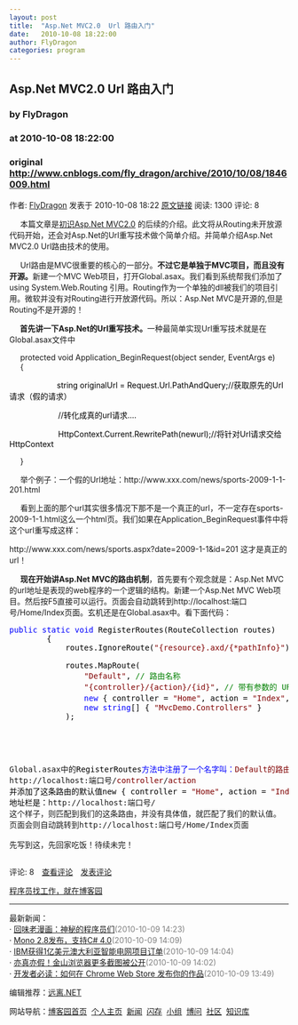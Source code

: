 ```yaml
---
layout: post
title:  "Asp.Net MVC2.0  Url 路由入门"
date:   2010-10-08 18:22:00
author: FlyDragon
categories: program
---
```


## Asp.Net MVC2.0  Url 路由入门
### by FlyDragon
### at 2010-10-08 18:22:00
### original <http://www.cnblogs.com/fly_dragon/archive/2010/10/08/1846009.html>

<p><a href="http://www.cnblogs.com/fly_dragon/"><img src="http://pic.cnblogs.com/face/u154994.jpg" alt="" border="0"></a><br>作者: <a href="http://www.cnblogs.com/fly_dragon/">FlyDragon</a> 发表于 2010-10-08 18:22 <a href="http://www.cnblogs.com/fly_dragon/archive/2010/10/08/1846009.html">原文链接</a> 阅读: 1300 评论: 8</p><p>     本篇文章是<a href="http://www.cnblogs.com/fly_dragon/archive/2010/09/26/1836169.html">初识Asp.Net MVC2.0</a> 的后续的介绍。此文将从Routing未开放源代码开始，还会对Asp.Net的Url重写技术做个简单介绍。并简单介绍Asp.Net MVC2.0 Url路由技术的使用。</p>
<p>     Url路由是MVC很重要的核心的一部分。<strong>不过它是单独于MVC项目，而且没有开源。</strong>新建一个MVC Web项目，打开Global.asax。我们看到系统帮我们添加了using System.Web.Routing 引用。Routing作为一个单独的dll被我们的项目引用。微软并没有对Routing进行开放源代码。所以：Asp.Net MVC是开源的,但是Routing不是开源的！</p>
<p>    <strong> 首先讲一下Asp.Net的Url重写技术。</strong>一种最简单实现Url重写技术就是在Global.asax文件中</p>
<p>     protected void Application_BeginRequest(object sender, EventArgs e)<br>     {
</p>
<p> 　　　　<span style="color:#000000">　   string originalUrl </span><span style="color:#000000">=</span><span style="color:#000000"> Request.Url.PathAndQuery;//获取原先的Url请求（假的请求）</span></p>
<p><span style="color:#000000">　　　　　　 //转化成真的url请求....<br></span></p>
<p><span style="color:#000000">　　　　　　 </span><span style="color:#000000">HttpContext.Current.RewritePath(newurl);//将针对Url请求交给</span><span style="color:#000000">HttpContext</span></p>
<p>     }</p>
<p>     举个例子：一个假的Url地址：http://www.xxx.com/news/sports-2009-1-1-201.html</p>
<p>     看到上面的那个url其实很多情况下那不是一个真正的url，不一定存在sports-2009-1-1.html这么一个html页。我们如果在Application_BeginRequest事件中将这个url重写成这样：</p>
<p>http://www.xxx.com/news/sports.aspx?date=2009-1-1&amp;id=201 这才是真正的url！</p>
<p>     <strong>现在开始讲Asp.Net MVC的路由机制</strong>，首先要有个观念就是：Asp.Net MVC的url地址是表现的web程序的一个逻辑的结构。新建一个Asp.Net MVC Web项目。然后按F5直接可以运行。页面会自动跳转到http://localhost:端口号/Home/Index页面。玄机还是在Global.asax中。看下面代码：</p>
<div>
<pre><div><span style="color:#0000ff">public</span><span style="color:#000000"> </span><span style="color:#0000ff">static</span><span style="color:#000000"> </span><span style="color:#0000ff">void</span><span style="color:#000000"> RegisterRoutes(RouteCollection routes)<br>        {<br>            routes.IgnoreRoute(</span><span style="color:#800000">"</span><span style="color:#800000">{resource}.axd/{*pathInfo}</span><span style="color:#800000">"</span><span style="color:#000000">);<br><br>            routes.MapRoute(<br>                </span><span style="color:#800000">"</span><span style="color:#800000">Default</span><span style="color:#800000">"</span><span style="color:#000000">, </span><span style="color:#008000">//</span><span style="color:#008000"> 路由名称</span><span style="color:#008000"><br></span><span style="color:#000000">                </span><span style="color:#800000">"</span><span style="color:#800000">{controller}/{action}/{id}</span><span style="color:#800000">"</span><span style="color:#000000">, </span><span style="color:#008000">//</span><span style="color:#008000"> 带有参数的 URL</span><span style="color:#008000"><br></span><span style="color:#000000">                </span><span style="color:#0000ff">new</span><span style="color:#000000"> { controller </span><span style="color:#000000">=</span><span style="color:#000000"> </span><span style="color:#800000">"</span><span style="color:#800000">Home</span><span style="color:#800000">"</span><span style="color:#000000">, action </span><span style="color:#000000">=</span><span style="color:#000000"> </span><span style="color:#800000">"</span><span style="color:#800000">Index</span><span style="color:#800000">"</span><span style="color:#000000">, id </span><span style="color:#000000">=</span><span style="color:#000000"> UrlParameter.Optional }, </span><span style="color:#008000">//</span><span style="color:#008000"> 参数默认值</span><span style="color:#008000"><br></span><span style="color:#000000">                </span><span style="color:#0000ff">new</span><span style="color:#000000"> </span><span style="color:#0000ff">string</span><span style="color:#000000">[] { </span><span style="color:#800000">"</span><span style="color:#800000">MvcDemo.Controllers</span><span style="color:#800000">"</span><span style="color:#000000"> }<br>            );</span></div></pre>
</div>
<p> </p>
<p> </p>
<pre>Global.asax中的<span style="color:#000000">RegisterRoutes</span><span style="color:#0000ff">方法中注册了一个名字叫：</span><span style="color:#800000">Default的路由，格式是：<br></span>http://localhost:端口号/<span style="color:#800000">controller</span>/<span style="color:#800000">action</span><span style="color:#000000"><br>并添加了这条路由的默认值new { controller </span><span style="color:#000000">=</span><span style="color:#000000"> </span><span style="color:#800000">"</span><span style="color:#800000">Home</span><span style="color:#800000">"</span><span style="color:#000000">, action </span><span style="color:#000000">=</span><span style="color:#000000"> </span><span style="color:#800000">"</span><span style="color:#800000">Index</span><span style="color:#800000">"</span><span style="color:#000000">}。所以我们按F5启动的时候，<br>地址栏是：</span>http://localhost:端口号/<br>这个样子，则匹配到我们的这条路由，并没有具体值，就匹配了我们的默认值。<br>页面会则自动跳转到http://localhost:端口号/Home/Index页面<br><br>先写到这，先回家吃饭！待续未完！<br></pre><img src="http://www.cnblogs.com/fly_dragon/aggbug/1846009.html?type=1" width="1" height="1" alt=""><p>评论: 8　<a href="http://www.cnblogs.com/fly_dragon/archive/2010/10/08/1846009.html#pagedcomment">查看评论</a>　<a href="http://www.cnblogs.com/fly_dragon/archive/2010/10/08/1846009.html#commentform">发表评论</a></p><p><a href="http://job.cnblogs.com/">程序员找工作，就在博客园</a></p><hr><p>最新新闻：<br>· <a href="http://news.cnblogs.com/n/76718/">回味老漫画：神秘的程序员们</a><span style="color:gray">(2010-10-09 14:23)</span><br>· <a href="http://news.cnblogs.com/n/76717/">Mono 2.8发布，支持C# 4.0</a><span style="color:gray">(2010-10-09 14:09)</span><br>· <a href="http://news.cnblogs.com/n/76716/">IBM获得1亿美元澳大利亚智能电网项目订单</a><span style="color:gray">(2010-10-09 14:04)</span><br>· <a href="http://news.cnblogs.com/n/76715/">亦真亦假！金山浏览器更多截图被公开</a><span style="color:gray">(2010-10-09 14:02)</span><br>· <a href="http://news.cnblogs.com/n/76714/">开发者必读：如何在 Chrome Web Store 发布你的作品</a><span style="color:gray">(2010-10-09 13:49)</span><br></p><p>编辑推荐：<a href="http://news.cnblogs.com/n/76477/">远离.NET</a><br></p><p>网站导航：<a href="http://www.cnblogs.com">博客园首页</a>  <a href="http://home.cnblogs.com/">个人主页</a>  <a href="http://news.cnblogs.com">新闻</a>  <a href="http://home.cnblogs.com/ing/">闪存</a>  <a href="http://home.cnblogs.com/group/">小组</a>  <a href="http://space.cnblogs.com/q/">博问</a>  <a href="http://space.cnblogs.com">社区</a>  <a href="http://kb.cnblogs.com">知识库</a></p>